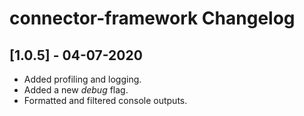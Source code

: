 # connector-framework Changelog


## [1.0.5] - 04-07-2020
* Added profiling and logging.
* Added a new *debug* flag.
* Formatted and filtered console outputs.